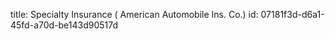 title: Specialty Insurance ( American Automobile Ins. Co.)
id: 07181f3d-d6a1-45fd-a70d-be143d90517d
